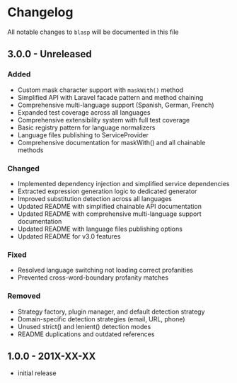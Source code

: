 # Changelog

All notable changes to `blasp` will be documented in this file

## 3.0.0 - Unreleased

### Added
- Custom mask character support with `maskWith()` method
- Simplified API with Laravel facade pattern and method chaining
- Comprehensive multi-language support (Spanish, German, French)
- Expanded test coverage across all languages
- Comprehensive extensibility system with full test coverage
- Basic registry pattern for language normalizers
- Language files publishing to ServiceProvider
- Comprehensive documentation for maskWith() and all chainable methods

### Changed
- Implemented dependency injection and simplified service dependencies
- Extracted expression generation logic to dedicated generator
- Improved substitution detection across all languages
- Updated README with simplified chainable API documentation
- Updated README with comprehensive multi-language support documentation
- Updated README with language files publishing options
- Updated README for v3.0 features

### Fixed
- Resolved language switching not loading correct profanities
- Prevented cross-word-boundary profanity matches

### Removed
- Strategy factory, plugin manager, and default detection strategy
- Domain-specific detection strategies (email, URL, phone)
- Unused strict() and lenient() detection modes
- README duplications and outdated references

## 1.0.0 - 201X-XX-XX

- initial release
